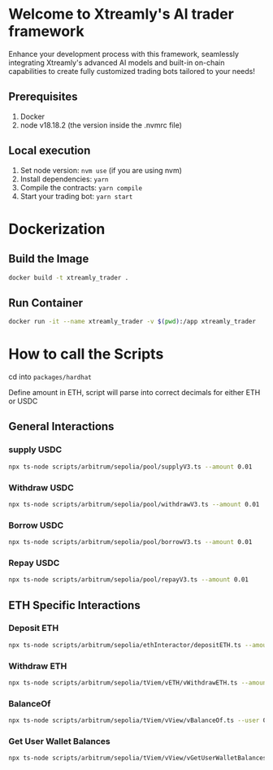 # Welcome to Xtreamly's AI trader framework

Enhance your development process with this framework, seamlessly integrating Xtreamly's advanced AI models and built-in on-chain capabilities to create fully customized trading bots tailored to your needs!

## Prerequisites

1. Docker
2. node v18.18.2 (the version inside the .nvmrc file)

## Local execution

1. Set node version: `nvm use` (if you are using nvm)
2. Install dependencies: `yarn`
3. Compile the contracts: `yarn compile`
4. Start your trading bot: `yarn start`

# Dockerization 

## Build the Image

```bash
docker build -t xtreamly_trader .
```

## Run Container

```bash
docker run -it --name xtreamly_trader -v $(pwd):/app xtreamly_trader
```

# How to call the Scripts 

cd into `packages/hardhat`

Define amount in ETH, script will parse into correct decimals for either ETH or USDC


## General Interactions

### supply USDC

```bash
npx ts-node scripts/arbitrum/sepolia/pool/supplyV3.ts --amount 0.01
```

### Withdraw USDC

```bash
npx ts-node scripts/arbitrum/sepolia/pool/withdrawV3.ts --amount 0.01
```

### Borrow USDC

```bash
npx ts-node scripts/arbitrum/sepolia/pool/borrowV3.ts --amount 0.01
```

### Repay USDC 

```bash
npx ts-node scripts/arbitrum/sepolia/pool/repayV3.ts --amount 0.01
```


## ETH Specific Interactions


### Deposit ETH

```bash
npx ts-node scripts/arbitrum/sepolia/ethInteractor/depositETH.ts --amount 0.01
```

### Withdraw ETH

```bash
npx ts-node scripts/arbitrum/sepolia/tViem/vETH/vWithdrawETH.ts --amount 0.005
```

### BalanceOf

```bash
npx ts-node scripts/arbitrum/sepolia/tViem/vView/vBalanceOf.ts --user 0xf2873F92324E8EC98a82C47AFA0e728Bd8E41665 --token 0x75faf114eafb1BDbe2F0316DF893fd58CE46AA4d
```

### Get User Wallet Balances

```bash
npx ts-node scripts/arbitrum/sepolia/tViem/vView/vGetUserWalletBalances.ts --user 0xf2873F92324E8EC98a82C47AFA0e728Bd8E41665
```
